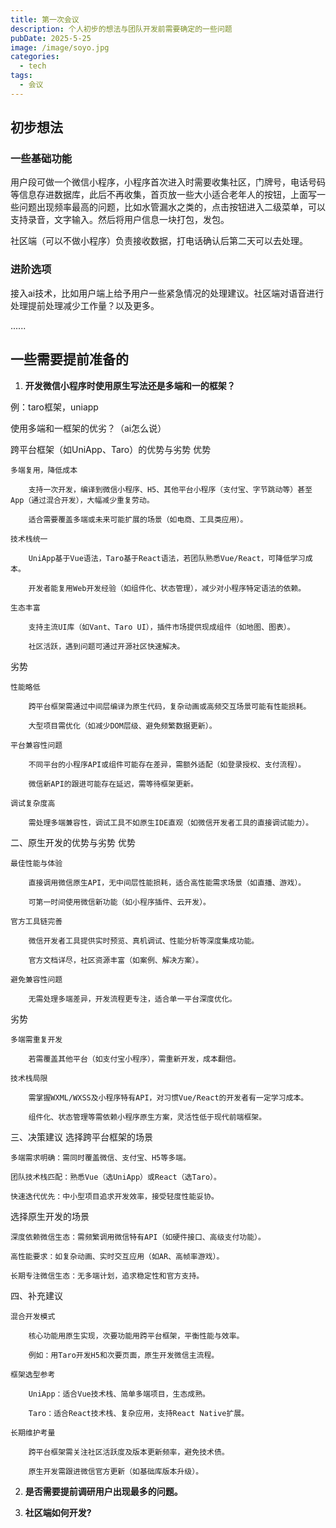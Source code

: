 ```yaml
---
title: 第一次会议
description: 个人初步的想法与团队开发前需要确定的一些问题
pubDate: 2025-5-25
image: /image/soyo.jpg
categories:
  - tech
tags:
  - 会议
---
```


## 初步想法

### 一些基础功能

用户段可做一个微信小程序，小程序首次进入时需要收集社区，门牌号，电话号码等信息存进数据库，此后不再收集，首页放一些大小适合老年人的按钮，上面写一些问题出现频率最高的问题，比如水管漏水之类的，点击按钮进入二级菜单，可以支持录音，文字输入。然后将用户信息一块打包，发包。

社区端（可以不做小程序）负责接收数据，打电话确认后第二天可以去处理。

### 进阶选项

接入ai技术，比如用户端上给予用户一些紧急情况的处理建议。社区端对语音进行处理提前处理减少工作量？以及更多。

......

## 一些需要提前准备的

1. **开发微信小程序时使用原生写法还是多端和一的框架？**

例：taro框架，uniapp

使用多端和一框架的优劣？（ai怎么说）

跨平台框架（如UniApp、Taro）的优势与劣势
优势

    多端复用，降低成本

        支持一次开发，编译到微信小程序、H5、其他平台小程序（支付宝、字节跳动等）甚至App（通过混合开发），大幅减少重复劳动。

        适合需要覆盖多端或未来可能扩展的场景（如电商、工具类应用）。

    技术栈统一

        UniApp基于Vue语法，Taro基于React语法，若团队熟悉Vue/React，可降低学习成本。

        开发者能复用Web开发经验（如组件化、状态管理），减少对小程序特定语法的依赖。

    生态丰富

        支持主流UI库（如Vant、Taro UI），插件市场提供现成组件（如地图、图表）。

        社区活跃，遇到问题可通过开源社区快速解决。

劣势

    性能略低

        跨平台框架需通过中间层编译为原生代码，复杂动画或高频交互场景可能有性能损耗。

        大型项目需优化（如减少DOM层级、避免频繁数据更新）。

    平台兼容性问题

        不同平台的小程序API或组件可能存在差异，需额外适配（如登录授权、支付流程）。

        微信新API的跟进可能存在延迟，需等待框架更新。

    调试复杂度高

        需处理多端兼容性，调试工具不如原生IDE直观（如微信开发者工具的直接调试能力）。

二、原生开发的优势与劣势
优势

    最佳性能与体验

        直接调用微信原生API，无中间层性能损耗，适合高性能需求场景（如直播、游戏）。

        可第一时间使用微信新功能（如小程序插件、云开发）。

    官方工具链完善

        微信开发者工具提供实时预览、真机调试、性能分析等深度集成功能。

        官方文档详尽，社区资源丰富（如案例、解决方案）。

    避免兼容性问题

        无需处理多端差异，开发流程更专注，适合单一平台深度优化。

劣势

    多端需重复开发

        若需覆盖其他平台（如支付宝小程序），需重新开发，成本翻倍。

    技术栈局限

        需掌握WXML/WXSS及小程序特有API，对习惯Vue/React的开发者有一定学习成本。

        组件化、状态管理等需依赖小程序原生方案，灵活性低于现代前端框架。

三、决策建议
选择跨平台框架的场景

    多端需求明确：需同时覆盖微信、支付宝、H5等多端。

    团队技术栈匹配：熟悉Vue（选UniApp）或React（选Taro）。

    快速迭代优先：中小型项目追求开发效率，接受轻度性能妥协。

选择原生开发的场景

    深度依赖微信生态：需频繁调用微信特有API（如硬件接口、高级支付功能）。

    高性能要求：如复杂动画、实时交互应用（如AR、高帧率游戏）。

    长期专注微信生态：无多端计划，追求稳定性和官方支持。

四、补充建议

    混合开发模式

        核心功能用原生实现，次要功能用跨平台框架，平衡性能与效率。

        例如：用Taro开发H5和次要页面，原生开发微信主流程。

    框架选型参考

        UniApp：适合Vue技术栈、简单多端项目，生态成熟。

        Taro：适合React技术栈、复杂应用，支持React Native扩展。

    长期维护考量

        跨平台框架需关注社区活跃度及版本更新频率，避免技术债。

        原生开发需跟进微信官方更新（如基础库版本升级）。

2. **是否需要提前调研用户出现最多的问题。**

3. **社区端如何开发?**

